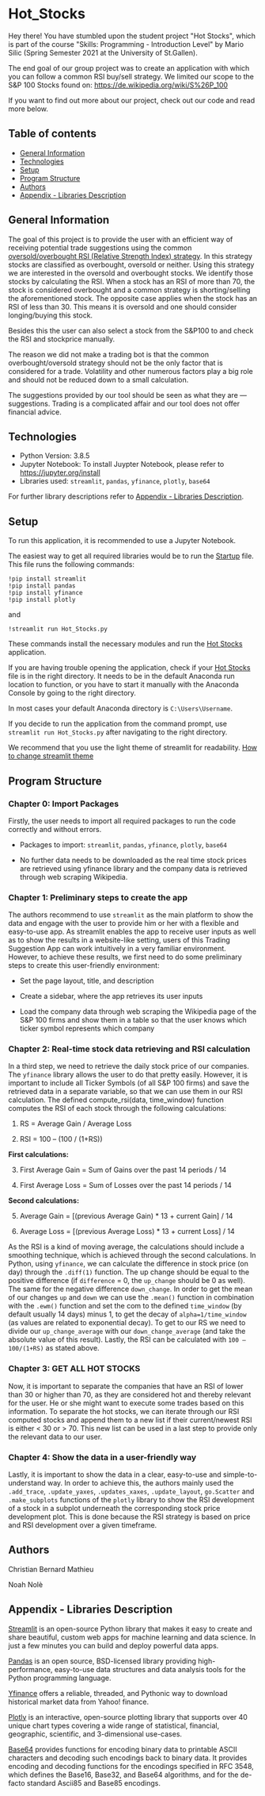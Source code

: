 # Hot_Stocks

Hey there! You have stumbled upon the student project "Hot Stocks", which is part of the course "Skills: Programming - Introduction Level" by Mario Silic (Spring Semester 2021 at the University of St.Gallen).

The end goal of our group project was to create an application with which you can follow a common RSI buy/sell strategy. We limited our scope to the S&P 100 Stocks found on: https://de.wikipedia.org/wiki/S%26P_100

If you want to find out more about our project, check out our code and read more below. 

## Table of contents
- [General Information](#general-information)
- [Technologies](#technologies)
- [Setup](#setup)
- [Program Structure](#program-structure)
- [Authors](#authors)
- [Appendix - Libraries Description](#appendix---libraries-description)


## General Information
The goal of this project is to provide the user with an efficient way of receiving potential trade suggestions using the common [oversold/overbought RSI (Relative Strength Index) strategy](https://www.dailyfx.com/education/technical-analysis-tools/overbought-vs-oversold-and-what-this-means-for-traders.html). In this strategy stocks are classified as overbought, oversold or neither. Using this strategy we are interested in the oversold and overbought stocks. We identify those stocks by calculating the RSI. When a stock has an RSI of more than 70, the stock is considered overbought and a common strategy is shorting/selling the aforementioned stock. The opposite case applies when the stock has an RSI of less than 30. This means it is oversold and one should consider longing/buying this stock.

Besides this the user can also select a stock from the S&P100 to and check the RSI and stockprice manually.

The reason we did not make a trading bot is that the common overbought/oversold strategy should not be the only factor that is considered for a trade. Volatility and other numerous factors play a big role and should not be reduced down to a small calculation.

The suggestions provided by our tool should be seen as what they are — suggestions. Trading is a complicated affair and our tool does not offer financial advice.

## Technologies
- Python Version: 3.8.5
- Jupyter Notebook: To install Juypter Notebook, please refer to https://jupyter.org/install
- Libraries used: `streamlit`, `pandas`, `yfinance`, `plotly`, `base64`

For further library descriptions refer to [Appendix - Libraries Description](#appendix---libraries-description).

## Setup
To run this application, it is recommended to use a Jupyter Notebook. 

The easiest way to get all required libraries would be to run the [Startup](Startup.ipynb) file. This file runs the following commands:

```
!pip install streamlit
!pip install pandas
!pip install yfinance
!pip install plotly
```
and 

```
!streamlit run Hot_Stocks.py
```

These commands install the necessary modules and run the [Hot Stocks](Hot_Stocks.py) application.

If you are having trouble opening the application, check if your [Hot Stocks](Hot_Stocks.py) file is in the right directory.
It needs to be in the default Anaconda run location to function, or you have to start it manually with the Anaconda Console by going to the right directory.

In most cases your default Anaconda directory is `C:\Users\Username`.

If you decide to run the application from the command prompt, use `streamlit run Hot_Stocks.py` after navigating to the right directory.

We recommend that you use the light theme of streamlit for readability. [How to change streamlit theme](https://blog.streamlit.io/introducing-theming/)

## Program Structure

### Chapter 0: Import Packages

Firstly, the user needs to import all required packages to run the code correctly and without errors.

- Packages to import: ```streamlit```, ```pandas```, ```yfinance```, ```plotly```, ```base64```

- No further data needs to be downloaded as the real time stock prices are retrieved using yfinance library and the company data is retrieved through web scraping Wikipedia.

### Chapter 1: Preliminary steps to create the app

The authors recommend to use ```streamlit``` as the main platform to show the data and engage with the user to provide him or her with a flexible and easy-to-use app. As streamlit enables the app to receive user inputs as well as to show the results in a website-like setting, users of this Trading Suggestion App can work intuitively in a very familiar environment. However, to achieve these results, we first need to do some preliminary steps to create this user-friendly environment:

- Set the page layout, title, and description

- Create a sidebar, where the app retrieves its user inputs

- Load  the company data through web scraping the Wikipedia page of the S&P 100 firms and show them in a table so that the user knows which ticker symbol represents which company

### Chapter 2: Real-time stock data retrieving and RSI calculation

In a third step, we need to retrieve the daily stock price of our companies. The ```yfinance``` library allows the user to do that pretty easily. However, it is important to include all Ticker Symbols (of all S&P 100 firms) and save the retrieved data in a separate variable, so that we can use them in our RSI calculation. The defined compute_rsi(data, time_window) function computes the RSI of each stock through the following calculations:

1) RS = Average Gain / Average Loss

2) RSI = 100 – (100 / (1+RS))

**First calculations:**

3) First Average Gain = Sum of Gains over the past 14 periods / 14

4) First Average Loss = Sum of Losses over the past 14 periods / 14

**Second calculations:**

5) Average Gain = [(previous Average Gain) * 13 + current Gain] / 14

6) Average Loss = [(previous Average Loss) * 13 + current Loss] / 14

As the RSI is a kind of moving average, the calculations should include a smoothing technique, which is achieved through the second calculations. In Python, using ```yfinance```, we can calculate the difference in stock price (on day) through the ```.diff(1)``` function. The up change should be equal to the positive difference (if ```difference``` = 0, the ```up_change``` should be 0 as well). The same for the negative difference ```down_change```. In order to get the mean of our changes ```up``` and ```down``` we can use the ```.mean()``` function in combination with the ```.ewm()``` function and set the com to the defined ```time_window``` (by default usually 14 days) minus 1, to get the decay of ```alpha=1/time_window``` (as values are related to exponential decay). To get to our RS we need to divide our ```up_change_average``` with our ```down_change_average``` (and take the absolute value of this result). Lastly, the RSI can be calculated with ```100 – 100/(1+RS)``` as stated above.

### Chapter 3: GET ALL HOT STOCKS

Now, it is important to separate the companies that have an RSI of lower than 30 or higher than 70, as they are considered hot and thereby relevant for the user.  He or she might want to execute some trades based on this information. To separate the hot stocks, we can iterate through our RSI computed stocks and append them to a new list if their current/newest RSI is either < 30 or > 70. This new list can be used in a last step to provide only the relevant data to our user.

### Chapter 4: Show the data in a user-friendly way

Lastly, it is important to show the data in a clear, easy-to-use and simple-to-understand way. In order to achieve this, the authors mainly used the ```.add_trace```, ```.update_yaxes```, ```.updates_xaxes```, ```.update_layout```, ```go.Scatter``` and ```.make_subplots``` functions of the ```plotly``` library to show the RSI development of a stock in a subplot underneath the corresponding stock price development plot. This is done because the RSI strategy is based on price and RSI development over a given timeframe.

## Authors

Christian Bernard Mathieu

Noah Nolè

## Appendix - Libraries Description

[Streamlit](https://docs.streamlit.io/en/stable/) is an open-source Python library that makes it easy to create and share beautiful, custom web apps for machine learning and data science. In just a few minutes you can build and deploy powerful data apps.

[Pandas](https://pandas.pydata.org/pandas-docs/stable/index.html) is an open source, BSD-licensed library providing high-performance, easy-to-use data structures and data analysis tools for the Python programming language.

[Yfinance](https://pypi.org/project/yfinance/) offers a reliable, threaded, and Pythonic way to download historical market data from Yahoo! finance.

[Plotly](https://plotly.com/) is an interactive, open-source plotting library that supports over 40 unique chart types covering a wide range of statistical, financial, geographic, scientific, and 3-dimensional use-cases.

[Base64](https://docs.python.org/3/library/base64.html) provides functions for encoding binary data to printable ASCII characters and decoding such encodings back to binary data. It provides encoding and decoding functions for the encodings specified in RFC 3548, which defines the Base16, Base32, and Base64 algorithms, and for the de-facto standard Ascii85 and Base85 encodings.
